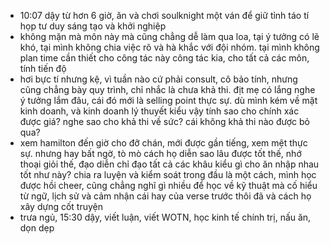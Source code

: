 - 10:07 dậy từ hơn 6 giờ, ăn và chơi soulknight một ván để giữ tỉnh táo tí họp tư duy sáng tạo và khởi nghiệp
- không mặn mà môn này mà cũng chẳng dễ làm qua loa, tại ý tưởng có lẽ khó, tại mình không chia việc rõ và hà khắc với đội nhóm. tại mình không plan time cần thiết cho công tác này công tác kia, cho tất cả các môn, tính tiến độ
- hơi bực tí nhưng kệ, vì tuần nào cứ phải consult, cô bảo tính, nhưng cũng chẳng bày quy trình, chỉ nhắc là chưa khả thi. địt mẹ có lắng nghe ý tưởng lắm đâu, cái đó mới là selling point thực sự. dù mình kém về mặt kinh doanh, và kinh doanh lý thuyết kiểu vậy tính sao cho chính xác được giá? nghe sao cho khả thi về sức? cái không khả thi nào được bỏ qua?
- xem hamilton đến giờ cho đỡ chán, mới được gần tiếng, xem mệt thực sự. nhưng hay bất ngờ, tò mò cách họ diễn sao lâu được tốt thế, nhớ thoại giỏi thế, đạo diễn chỉ đạo tất cả các khâu kiểu gì cho ăn nhập nhau tốt như này? chia ra luyện và kiểm soát trong đầu là một cách, mình học được hồi cheer, cũng chẳng nghĩ gì nhiều để học về kỹ thuật mà cố hiểu từ ngữ, lịch sử và cảm nhận cái hay của verse trước thôi đã và cách họ xây dựng cốt truyện
- trưa ngủ, 15:30 dậy, viết luận, viết WOTN, học kinh tế chính trị, nấu ăn, dọn dẹp